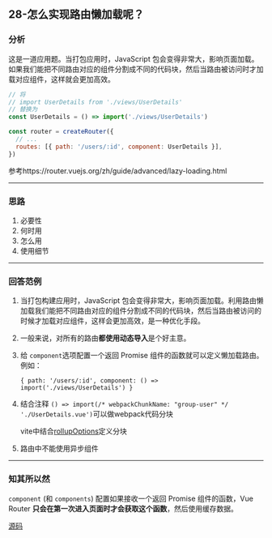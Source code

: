 ## 28-怎么实现路由懒加载呢？

### 分析

这是一道应用题。当打包应用时，JavaScript 包会变得非常大，影响页面加载。如果我们能把不同路由对应的组件分割成不同的代码块，然后当路由被访问时才加载对应组件，这样就会更加高效。

```js
// 将
// import UserDetails from './views/UserDetails'
// 替换为
const UserDetails = () => import('./views/UserDetails')

const router = createRouter({
  // ...
  routes: [{ path: '/users/:id', component: UserDetails }],
})
```

参考https://router.vuejs.org/zh/guide/advanced/lazy-loading.html

---

### 思路

1. 必要性
2. 何时用
3. 怎么用
4. 使用细节

---

### 回答范例

1. 当打包构建应用时，JavaScript 包会变得非常大，影响页面加载。利用路由懒加载我们能把不同路由对应的组件分割成不同的代码块，然后当路由被访问的时候才加载对应组件，这样会更加高效，是一种优化手段。
2. 一般来说，对所有的路由**都使用动态导入**是个好主意。
3. 给 `component`选项配置一个返回 Promise 组件的函数就可以定义懒加载路由。例如：

   `{ path: '/users/:id', component: () => import('./views/UserDetails') }`
4. 结合注释 `() => import(/* webpackChunkName: "group-user" */ './UserDetails.vue')`可以做webpack代码分块

   vite中结合[rollupOptions](https://router.vuejs.org/zh/guide/advanced/lazy-loading.html#%E4%BD%BF%E7%94%A8-vite)定义分块
5. 路由中不能使用异步组件

---

### 知其所以然

`component` (和 `components`) 配置如果接收一个返回 Promise 组件的函数，Vue Router **只会在第一次进入页面时才会获取这个函数**，然后使用缓存数据。

[源码](https://github1s.com/vuejs/router/blob/HEAD/src/navigationGuards.ts#L292-L293)
